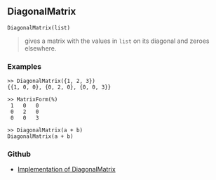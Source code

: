 ## DiagonalMatrix

```
DiagonalMatrix(list)
```

> gives a matrix with the values in `list` on its diagonal and zeroes elsewhere.

### Examples

```
>> DiagonalMatrix({1, 2, 3})
{{1, 0, 0}, {0, 2, 0}, {0, 0, 3}}

>> MatrixForm(%)
 1   0   0
 0   2   0
 0   0   3
 
>> DiagonalMatrix(a + b)
DiagonalMatrix(a + b)
```

### Github

* [Implementation of DiagonalMatrix](https://github.com/axkr/symja_android_library/blob/master/symja_android_library/matheclipse-core/src/main/java/org/matheclipse/core/builtin/LinearAlgebra.java#L1053) 

